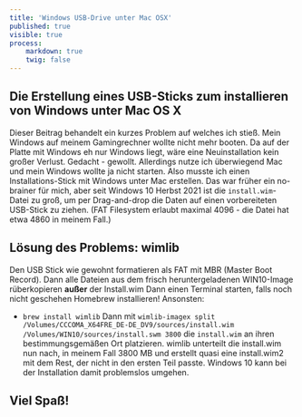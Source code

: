 ```yaml
---
title: 'Windows USB-Drive unter Mac OSX'
published: true
visible: true
process:
    markdown: true
    twig: false
---
```

## Die Erstellung eines USB-Sticks zum installieren von Windows unter Mac OS X
Dieser Beitrag behandelt ein kurzes Problem auf welches ich stieß. Mein Windows auf meinem Gamingrechner wollte nicht mehr booten. Da auf der Platte mit Windows eh nur Windows liegt, wäre eine Neuinstallation kein großer Verlust. Gedacht - gewollt.
Allerdings nutze ich überwiegend Mac und mein Windows wollte ja nicht starten. Also musste ich einen Installations-Stick mit Windows unter Mac erstellen. Das war früher ein no-brainer für mich, aber seit Windows 10 Herbst 2021 ist die `install.wim`-Datei zu groß, um per Drag-and-drop die Daten auf einen vorbereiteten USB-Stick zu ziehen. (FAT Filesystem erlaubt maximal 4096 - die Datei hat etwa 4860 in meinem Fall.)

## Lösung des Problems: wimlib
Den USB Stick wie gewohnt formatieren als FAT mit MBR (Master Boot Record).
Dann alle Dateien aus dem frisch heruntergeladenen WIN10-Image rüberkopieren **außer** der Install.wim
Dann einen Terminal starten, falls noch nicht geschehen Homebrew installieren! 
Ansonsten:
- `brew install wimlib`
Dann mit `wimlib-imagex split /Volumes/CCCOMA_X64FRE_DE-DE_DV9/sources/install.wim /Volumes/WIN10/sources/install.swm 3800` die `install.wim` an ihren bestimmungsgemäßen Ort platzieren. wimlib unterteilt die install.wim nun nach, in meinem Fall 3800 MB und erstellt quasi eine install.wim2 mit dem Rest, der nicht in den ersten Teil passte. 
Windows 10 kann bei der Installation damit problemslos umgehen. 

## Viel Spaß!
